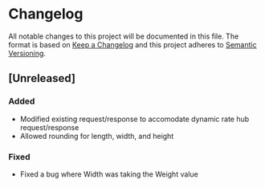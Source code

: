 # Changelog

All notable changes to this project will be documented in this file.
The format is based on [Keep a Changelog](http://keepachangelog.com/en/1.0.0/)
and this project adheres to [Semantic Versioning](http://semver.org/spec/v2.0.0.html).

## [Unreleased]

### Added

- Modified existing request/response to accomodate dynamic rate hub request/response
- Allowed rounding for length, width, and height

### Fixed

- Fixed a bug where Width was taking the Weight value
